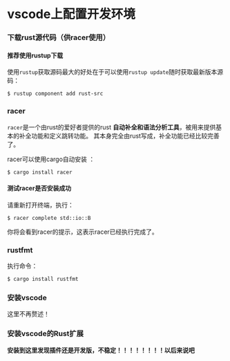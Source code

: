 vscode上配置开发环境
=======================================================================
### 下载rust源代码（供racer使用）

#### 推荐使用rustup下载
使用`rustup`获取源码最大的好处在于可以使用`rustup update`随时获取最新版本源码：
```shell
$ rustup component add rust-src
```

### racer
`racer`是一个由rust的爱好者提供的rust **自动补全和语法分析工具**，被用来提供基本的补全功能和定义跳转功能。
其本身完全由rust写成，补全功能已经比较完善了。

racer可以使用cargo自动安装 ：
```shell
$ cargo install racer
```

#### 测试racer是否安装成功
请重新打开终端，执行：
```shell
$ racer complete std::io::B
```
你将会看到racer的提示，这表示racer已经执行完成了。

### rustfmt
执行命令：
```shell
$ cargo install rustfmt
```

### 安装vscode
这里不再赘述！

### 安装vscode的Rust扩展

**安装到这里发现插件还是开发版，不稳定！！！！！！！！以后来说吧**
